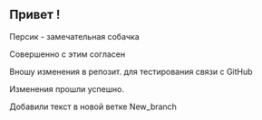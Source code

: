 ## Привет !

Персик - замечательная собачка

Совершенно с этим согласен

Вношу изменения в репозит. для тестирования связи с GitHub

Изменения прошли успешно.

Добавили текст в новой ветке New_branch